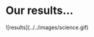 <!SLIDES>

# Our results...

<span class='friendly'>
  ![results](../../images/science.gif)
</span>
